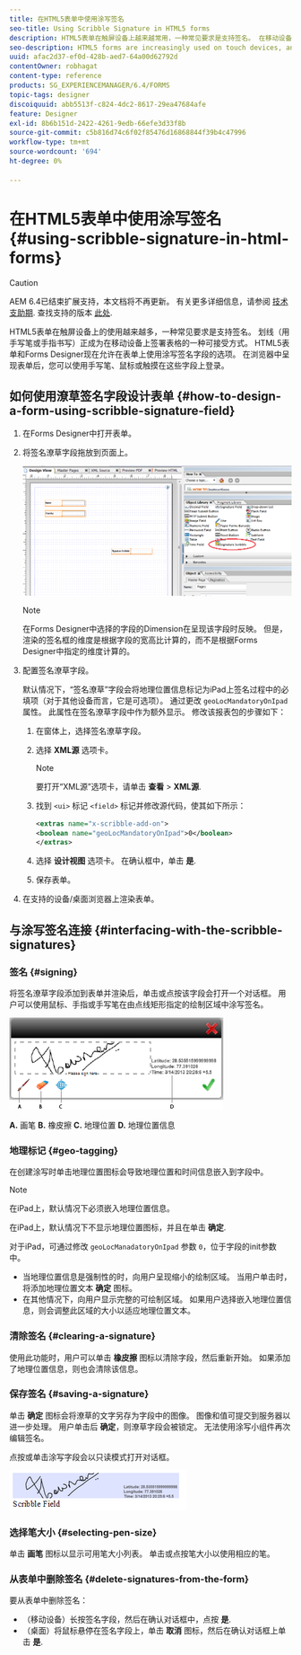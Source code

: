 ```yaml
---
title: 在HTML5表单中使用涂写签名
seo-title: Using Scribble Signature in HTML5 forms
description: HTML5表单在触屏设备上越来越常用，一种常见要求是支持签名。 在移动设备上签署文档已成为在移动设备上签署表单的一种可接受方式。
seo-description: HTML5 forms are increasingly used on touch devices, and one common requirement is to support signatures. Signing documents on mobile devices is becoming an accepted way of signing forms on mobile devices.
uuid: afac2d37-ef0d-428b-aed7-64a00d62792d
contentOwner: robhagat
content-type: reference
products: SG_EXPERIENCEMANAGER/6.4/FORMS
topic-tags: designer
discoiquuid: abb5513f-c824-4dc2-8617-29ea47684afe
feature: Designer
exl-id: 8b6b151d-2422-4261-9edb-66efe3d33f8b
source-git-commit: c5b816d74c6f02f85476d16868844f39b4c47996
workflow-type: tm+mt
source-wordcount: '694'
ht-degree: 0%

---
```


# 在HTML5表单中使用涂写签名 {#using-scribble-signature-in-html-forms}

>[!CAUTION]
>
>AEM 6.4已结束扩展支持，本文档将不再更新。 有关更多详细信息，请参阅 [技术支助期](https://helpx.adobe.com/cn/support/programs/eol-matrix.html). 查找支持的版本 [此处](https://experienceleague.adobe.com/docs/).

HTML5表单在触屏设备上的使用越来越多，一种常见要求是支持签名。 划线（用手写笔或手指书写）正成为在移动设备上签署表格的一种可接受方式。 HTML5表单和Forms Designer现在允许在表单上使用涂写签名字段的选项。 在浏览器中呈现表单后，您可以使用手写笔、鼠标或触摸在这些字段上登录。

## 如何使用潦草签名字段设计表单 {#how-to-design-a-form-using-scribble-signature-field}

1. 在Forms Designer中打开表单。
1. 将签名潦草字段拖放到页面上。

   ![designer_scribble](assets/designer_scribble.png)

   >[!NOTE]
   >
   >在Forms Designer中选择的字段的Dimension在呈现该字段时反映。 但是，渲染的签名框的维度是根据字段的宽高比计算的，而不是根据Forms Designer中指定的维度计算的。

1. 配置签名潦草字段。

   默认情况下，“签名潦草”字段会将地理位置信息标记为iPad上签名过程中的必填项（对于其他设备而言，它是可选项）。 通过更改 `geoLocMandatoryOnIpad` 属性。 此属性在签名潦草字段中作为额外显示。 修改该报表包的步骤如下：

   1. 在窗体上，选择签名潦草字段。
   1. 选择 **XML源** 选项卡。

      >[!NOTE]
      >
      >要打开“XML源”选项卡，请单击 **查看** >  **XML源**.

   1. 找到 `<ui>` 标记 `<field>` 标记并修改源代码，使其如下所示：

      ```xml
      <extras name="x-scribble-add-on">
      <boolean name="geoLocMandatoryOnIpad">0</boolean>
      </extras>
      ```

   1. 选择 **设计视图** 选项卡。 在确认框中，单击 **是**.
   1. 保存表单。

1. 在支持的设备/桌面浏览器上渲染表单。

## 与涂写签名连接 {#interfacing-with-the-scribble-signatures}

### 签名 {#signing}

将签名潦草字段添加到表单并渲染后，单击或点按该字段会打开一个对话框。 用户可以使用鼠标、手指或手写笔在由点线矩形指定的绘制区域中涂写签名。

![地理位置](assets/geolocation.png)

**A.** 画笔 **B.** 橡皮擦 **C.** 地理位置 **D.** 地理位置信息

### 地理标记 {#geo-tagging}

在创建涂写时单击地理位置图标会导致地理位置和时间信息嵌入到字段中。

>[!NOTE]
在iPad上，默认情况下必须嵌入地理位置信息。

在iPad上，默认情况下不显示地理位置图标，并且在单击 **确定**.

对于iPad，可通过修改 `geoLocManadatoryOnIpad` 参数 `0`，位于字段的init参数中。

* 当地理位置信息是强制性的时，向用户呈现缩小的绘制区域。 当用户单击时，将添加地理位置文本 **确定** 图标。
* 在其他情况下，向用户显示完整的可绘制区域。 如果用户选择嵌入地理位置信息，则会调整此区域的大小以适应地理位置文本。

### 清除签名 {#clearing-a-signature}

使用此功能时，用户可以单击 **橡皮擦** 图标以清除字段，然后重新开始。 如果添加了地理位置信息，则也会清除该信息。

### 保存签名 {#saving-a-signature}

单击 **确定** 图标会将潦草的文字另存为字段中的图像。 图像和值可提交到服务器以进一步处理。 用户单击后 **确定**，则潦草字段会被锁定。 无法使用涂写小组件再次编辑签名。

点按或单击涂写字段会以只读模式打开对话框。

![3](assets/3.png)

### 选择笔大小 {#selecting-pen-size}

单击 **画笔** 图标以显示可用笔大小列表。 单击或点按笔大小以使用相应的笔。

### 从表单中删除签名 {#delete-signatures-from-the-form}

要从表单中删除签名：

* （移动设备）长按签名字段，然后在确认对话框中，点按 **是**.
* （桌面）将鼠标悬停在签名字段上，单击 **取消** 图标，然后在确认对话框上单击 **是**.
